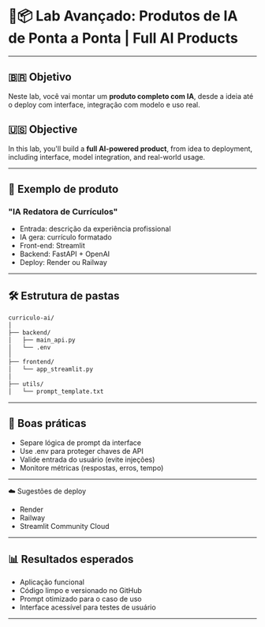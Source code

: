 # 🏁📦 Lab Avançado: Produtos de IA de Ponta a Ponta | Full AI Products

---

## 🇧🇷 Objetivo

Neste lab, você vai montar um **produto completo com IA**, desde a ideia até o deploy com interface, integração com modelo e uso real.

## 🇺🇸 Objective

In this lab, you'll build a **full AI-powered product**, from idea to deployment, including interface, model integration, and real-world usage.

---

## 🧠 Exemplo de produto

### "IA Redatora de Currículos"

- Entrada: descrição da experiência profissional
- IA gera: currículo formatado
- Front-end: Streamlit
- Backend: FastAPI + OpenAI
- Deploy: Render ou Railway

---

## 🛠️ Estrutura de pastas

```bash
curriculo-ai/
│
├── backend/
│   ├── main_api.py
│   └── .env
│
├── frontend/
│   └── app_streamlit.py
│
├── utils/
│   └── prompt_template.txt
```

---

## 📌 Boas práticas

* Separe lógica de prompt da interface
* Use .env para proteger chaves de API
* Valide entrada do usuário (evite injeções)
* Monitore métricas (respostas, erros, tempo)

---

☁️ Sugestões de deploy

* Render
* Railway
* Streamlit Community Cloud

---

## 📊 Resultados esperados

* Aplicação funcional
* Código limpo e versionado no GitHub
* Prompt otimizado para o caso de uso
* Interface acessível para testes de usuário

---
